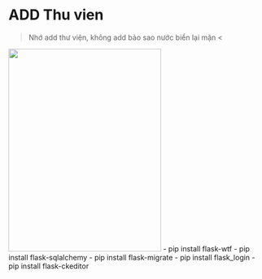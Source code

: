 # ADD Thu vien
> Nhớ add thư viện, không add bảo sao nước biển lại mặn <
<img src="https://user-images.githubusercontent.com/68718335/149334646-014108c2-fb10-4bf1-b1e0-7e7dd5d8af2f.png" width="300" height="400" />
- pip install flask-wtf
- pip install flask-sqlalchemy
- pip install flask-migrate
- pip install flask_login
- pip install flask-ckeditor
